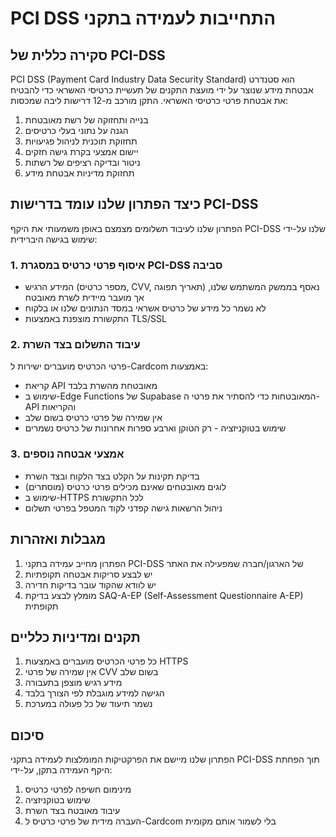 
# PCI DSS התחייבות לעמידה בתקני

## סקירה כללית של PCI-DSS

PCI DSS (Payment Card Industry Data Security Standard) הוא סטנדרט אבטחת מידע שנוצר על ידי מועצת התקנים של תעשיית כרטיסי האשראי כדי להבטיח את אבטחת פרטי כרטיסי האשראי. התקן מורכב מ-12 דרישות ליבה שמכסות:

1. בנייה ותחזוקה של רשת מאובטחת
2. הגנה על נתוני בעלי כרטיסים
3. תחזוקת תוכנית לניהול פגיעויות
4. יישום אמצעי בקרת גישה חזקים
5. ניטור ובדיקה רציפים של רשתות
6. תחזוקת מדיניות אבטחת מידע

## כיצד הפתרון שלנו עומד בדרישות PCI-DSS

הפתרון שלנו לעיבוד תשלומים מצמצם באופן משמעותי את היקף PCI-DSS שלנו על-ידי שימוש בגישה היברידית:

### 1. איסוף פרטי כרטיס במסגרת PCI-DSS סביבה

- המידע הרגיש (מספר כרטיס, CVV, תאריך תפוגה) נאסף בממשק המשתמש שלנו, אך מועבר מיידית לשרת מאובטח
- לא נשמר כל מידע של כרטיס אשראי במסד הנתונים שלנו או בלקוח
- התקשורת מוצפנת באמצעות TLS/SSL

### 2. עיבוד התשלום בצד השרת

פרטי הכרטיס מועברים ישירות ל-Cardcom באמצעות:
- קריאת API מאובטחת מהשרת בלבד
- שימוש ב-Edge Functions של Supabase המאובטחות כדי להסתיר את פרטי ה-API והקריאות
- אין שמירה של פרטי כרטיס בשום שלב
- שימוש בטוקניזציה - רק הטוקן וארבע ספרות אחרונות של כרטיס נשמרים

### 3. אמצעי אבטחה נוספים

- בדיקת תקינות על הקלט בצד הלקוח ובצד השרת
- לוגים מאובטחים שאינם מכילים פרטי כרטיס (מוסתרים)
- שימוש ב-HTTPS לכל התקשורת
- ניהול הרשאות גישה קפדני לקוד המטפל בפרטי תשלום

## מגבלות ואזהרות

1. הפתרון מחייב עמידה בתקני PCI-DSS של הארגון/חברה שמפעילה את האתר
2. יש לבצע סריקות אבטחה תקופתיות
3. יש לוודא שהקוד עובר בדיקות חדירה
4. מומלץ לבצע בדיקת SAQ-A-EP (Self-Assessment Questionnaire A-EP) תקופתית

## תקנים ומדיניות כלליים

1. כל פרטי הכרטיס מועברים באמצעות HTTPS
2. אין שמירה של פרטי CVV בשום שלב
3. מידע רגיש מוצפן בתעבורה
4. הגישה למידע מוגבלת לפי הצורך בלבד
5. נשמר תיעוד של כל פעולה במערכת

## סיכום

הפתרון שלנו מיישם את הפרקטיקות המומלצות לעמידה בתקני PCI-DSS תוך הפחתת היקף העמידה בתקן, על-ידי:
1. מינימום חשיפה לפרטי כרטיס
2. שימוש בטוקניזציה
3. עיבוד מאובטח בצד השרת
4. העברה מידית של פרטי כרטיס ל-Cardcom בלי לשמור אותם מקומית
